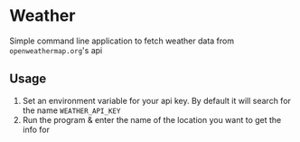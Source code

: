 # Weather

Simple command line application to fetch weather data from `openweathermap.org`'s api

## Usage

1. Set an environment variable for your api key. By default it will search for the name `WEATHER_API_KEY`
2. Run the program & enter the name of the location you want to get the info for
